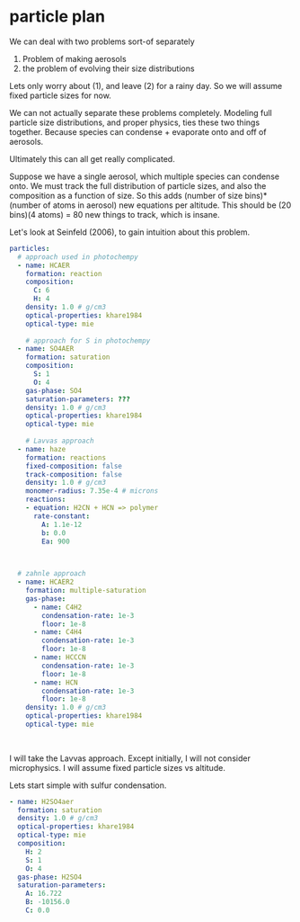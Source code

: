

# particle plan

We can deal with two problems sort-of separately

1. Problem of making aerosols
2. the problem of evolving their size distributions

Lets only worry about (1), and leave (2) for a rainy day. So we will assume fixed particle sizes for now.

We can not actually separate these problems completely. Modeling full particle size distributions, and proper physics, ties these two things together. Because species can condense + evaporate onto and off of aerosols.

Ultimately this can all get really complicated.

Suppose we have a single aerosol, which multiple species can condense onto. We must track the full distribution of particle sizes, and also the composition as a function of size. So this adds (number of size bins)*(number of atoms in aerosol) new equations per altitude. This should be (20 bins)(4 atoms) = 80 new things to track, which is insane.

Let's look at Seinfeld (2006), to gain intuition about this problem.

```yaml
particles:
  # approach used in photochempy
  - name: HCAER
    formation: reaction 
    composition:
      C: 6
      H: 4
    density: 1.0 # g/cm3
    optical-properties: khare1984
    optical-type: mie
    
    # approach for S in photochempy
  - name: SO4AER
    formation: saturation
    composition:
      S: 1
      O: 4
    gas-phase: SO4
    saturation-parameters: ??? 
    density: 1.0 # g/cm3
    optical-properties: khare1984
    optical-type: mie
    
    # Lavvas approach
  - name: haze
    formation: reactions
    fixed-composition: false
    track-composition: false
    density: 1.0 # g/cm3
    monomer-radius: 7.35e-4 # microns
    reactions:
    - equation: H2CN + HCN => polymer
      rate-constant:
        A: 1.1e-12
        b: 0.0
        Ea: 900
    


  # zahnle approach
  - name: HCAER2
    formation: multiple-saturation
    gas-phase:
      - name: C4H2
        condensation-rate: 1e-3
        floor: 1e-8
      - name: C4H4
        condensation-rate: 1e-3
        floor: 1e-8
      - name: HCCCN
        condensation-rate: 1e-3
        floor: 1e-8
      - name: HCN
        condensation-rate: 1e-3
        floor: 1e-8
    density: 1.0 # g/cm3
    optical-properties: khare1984
    optical-type: mie
    
    
```

I will take the Lavvas approach. Except initially, I will not consider microphysics. I will assume fixed particle sizes vs altitude.


Lets start simple with sulfur condensation.

```yaml
- name: H2SO4aer
  formation: saturation
  density: 1.0 # g/cm3
  optical-properties: khare1984
  optical-type: mie
  composition:
    H: 2
    S: 1
    O: 4
  gas-phase: H2SO4
  saturation-parameters:
    A: 16.722
    B: -10156.0
    C: 0.0
  
```








